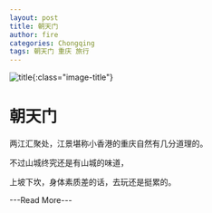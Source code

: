```yaml
---
layout: post
title: 朝天门
author: fire
categories: Chongqing 
tags: 朝天门 重庆 旅行
---
```


![title](http://image.sideproject.cn/title/title_119.jpg){:class="image-title"}

朝天门
===

两江汇聚处，江景堪称小香港的重庆自然有几分道理的。

不过山城终究还是有山城的味道，

上坡下坎，身体素质差的话，去玩还是挺累的。

---Read More---
